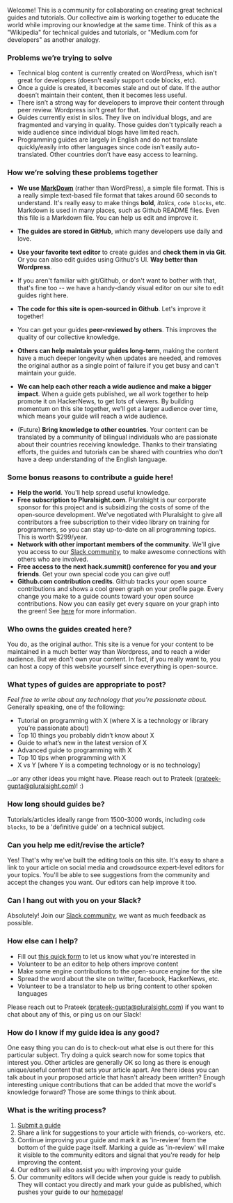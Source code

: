 Welcome!  This is a community for collaborating on creating great technical guides and tutorials.
Our collective aim is working together to educate the world while improving our knowledge at the same time.
Think of this as a "Wikipedia" for technical guides and tutorials, or "Medium.com for developers" as another analogy.

### Problems we’re trying to solve

- Technical blog content is currently created on WordPress, which isn't great for developers (doesn't easily support code blocks, etc).
- Once a guide is created, it becomes stale and out of date. If the author doesn’t maintain their content, then it becomes less useful.
- There isn’t a strong way for developers to improve their content through peer review.  Wordpress isn't great for that.
- Guides currently exist in silos.  They live on individual blogs, and are fragmented and varying in quality.  Those guides don't typically reach a wide audience since individual blogs have limited reach.
- Programming guides are largely in English and do not translate quickly/easily into other languages since code isn’t easily auto-translated.  Other countries don’t have easy access to learning.

### How we’re solving these problems together

- **We use [MarkDown](http://daringfireball.net/projects/markdown/basics)** (rather than WordPress), a simple file format.  This is a really simple text-based file format that takes around 60 seconds to understand.  It's really easy to make things **bold**, _italics_, `code blocks`, etc.  Markdown is used in many places, such as Github README files.  Even this file is a Markdown file.  You can help us edit and improve it.
- **The guides are stored in GitHub**, which many developers use daily and love.
- **Use your favorite text editor** to create guides and **check them in via Git**.  Or you can also edit guides using Github's UI.  **Way better than Wordpress**.
- If you aren't familiar with git/Github, or don't want to bother with that, that's fine too -- we have a handy-dandy visual editor on our site to edit guides right here.

- **The code for this site is open-sourced in Github**.  Let's improve it together!
- You can get your guides **peer-reviewed by others**.  This improves the quality of our collective knowledge.
- **Others can help maintain your guides long-term**, making the content have a much deeper longevity when updates are needed, and removes the original author as a single point of failure if you get busy and can't maintain your guide.
- **We can help each other reach a wide audience and make a bigger impact**.  When a guide gets published, we all work together to help promote it on HackerNews, to get lots of viewers.  By building momentum on this site together, we'll get a larger audience over time, which means your guide will reach a wide audience.
- (Future) **Bring knowledge to other countries**.  Your content can be translated by a community of bilingual individuals who are passionate about their countries receiving knowledge. Thanks to their translating efforts, the guides and tutorials can be shared with countries who don't have a deep understanding of the English language.

### Some bonus reasons to contribute a guide here!
* **Help the world**.  You'll help spread useful knowledge.
* **Free subscription to Pluralsight.com**.  Pluralsight is our corporate sponsor for this project and is subsidizing the costs of some of the open-source development.  We've negotiated with Pluralsight to give all contributors a free subscription to their video library on training for programmers, so you can stay up-to-date on all programming topics.  This is worth $299/year.
* **Network with other important members of the community**.  We'll give you access to our <a href="https://hackguides.herokuapp.com" target="_blank">Slack community</a>, to make awesome connections with others who are involved.
* **Free access to the next hack.summit() conference for you and your friends**.  Get your own special code you can give out!
* **Github.com contribution credits**. Github tracks your open source contributions and shows a cool green graph on your profile page. Every change you make to a guide counts toward your open source contributions. Now you can easily get every square on your graph into the green!  See [here](https://help.github.com/articles/viewing-contributions-on-your-profile-page/) for more information.

### Who owns the guides created here?

You do, as the original author.  This site is a venue for your content to be maintained in a much better way than Wordpress, and to reach a wider audience.  But we don't own your content.  In fact, if you really want to, you can host a copy of this website yourself since everything is open-source.

### What types of guides are appropriate to post?

*Feel free to write about any technology that you're passionate about.* Generally speaking, one of the following:

* Tutorial on programming with X (where X is a technology or library you’re passionate about)
* Top 10 things you probably didn’t know about X
* Guide to what’s new in the latest version of X
* Advanced guide to programming with X
* Top 10 tips when programming with X
* X vs Y [where Y is a competing technology or is no technology]

...or any other ideas you might have.  Please reach out to Prateek (prateek-gupta@pluralsight.com)! :)

### How long should guides be?

Tutorials/articles ideally range from 1500-3000 words, including `code blocks`, to be a 'definitive guide' on a technical subject.

### Can you help me edit/revise the article?
Yes! That's why we've built the editing tools on this site. It's easy to share a link to your article on social media and crowdsource expert-level editors for your topics. You'll be able to see suggestions from the community and accept the changes you want. Our editors can help improve it too.

### Can I hang out with you on your Slack?

Absolutely! Join our <a href="https://hackguides.herokuapp.com" target="_blank">Slack community</a>, we want as much feedback as possible.

### How else can I help?

* Fill out <a href="https://hackguides.typeform.com/to/EwVks9" target="_blank">this quick form</a> to let us know what you're interested in
* Volunteer to be an editor to help others improve content
* Make some engine contributions to the open-source engine for the site
* Spread the word about the site on twitter, facebook, HackerNews, etc.
* Volunteer to be a translator to help us bring content to other spoken languages

Please reach out to Prateek (prateek-gupta@pluralsight.com) if you want to chat about any of this, or ping us on our Slack!

### How do I know if my guide idea is any good?
One easy thing you can do is to check-out what else is out there for this particular subject. Try doing a quick search now for some topics that interest you. Other articles are generally OK so long as there is enough unique/useful content that sets your article apart. Are there ideas you can talk about in your proposed article that hasn't already been written? Enough interesting unique contributions that can be added that move the world's knowledge forward? Those are some things to think about.

### What is the writing process?
1. [Submit a guide](https://www.pluralsight.com/guides/write)
2. Share a link for suggestions to your article with friends, co-workers, etc.
3. Continue improving your guide and mark it as 'in-review' from the bottom of the guide page itself.  Marking a guide as 'in-review' will make it visible to the community editors and signal that you're ready for help improving the content.
4. Our editors will also assist you with improving your guide
5. Our community editors will decide when your guide is ready to publish. They will contact you directly and mark your guide as published, which pushes your guide to our [homepage](http://www.pluralsight.com/guides)!
